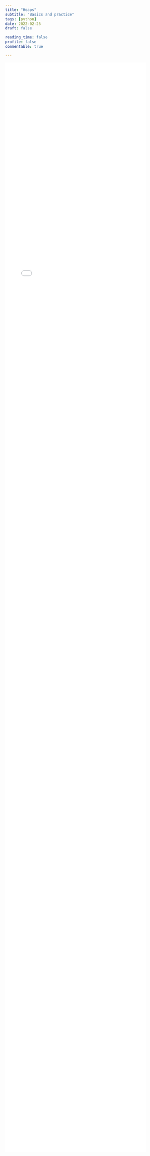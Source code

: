 ```yaml
---
title: "Heaps"
subtitle: "Basics and practice"
tags: [python]
date: 2022-02-25
draft: false

reading_time: false
profile: false
commentable: true

---
```

 <iframe
       src="./heaps.html"
       width="90%"
       height="3500px"
       style="border:none;">
 </iframe>
